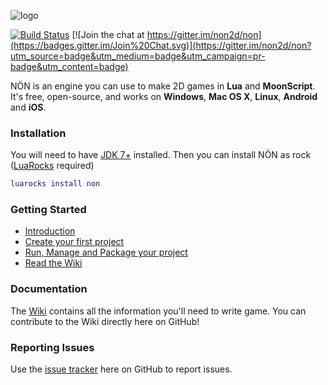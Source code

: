 ![logo](https://raw.githubusercontent.com/non2d/non/master/lib/resources/logo.png)

[![Build Status](https://travis-ci.org/non2d/non.png)](https://travis-ci.org/non2d/non) [![Join the chat at https://gitter.im/non2d/non](https://badges.gitter.im/Join%20Chat.svg)](https://gitter.im/non2d/non?utm_source=badge&utm_medium=badge&utm_campaign=pr-badge&utm_content=badge)

NÖN is an engine you can use to make 2D games in **Lua** and **MoonScript**. It's free, open-source, and works on **Windows**, **Mac OS X**, **Linux**, **Android** and **iOS**.

### Installation ###

You will need to have [JDK 7+](http://www.oracle.com/technetwork/java/javase/downloads/index.html) installed. Then you can install NÖN as rock ([LuaRocks](https://luarocks.org/) required)

```lua
luarocks install non
```

### Getting Started ###

  * [Introduction](https://github.com/non2d/non/wiki/Introduction)
  * [Create your first project](https://github.com/non2d/non/wiki/Getting-started)
  * [Run, Manage and Package your project]( https://github.com/non2d/non/wiki/Running-and-packaging-your-project)
  * [Read the Wiki](https://github.com/non2d/non/wiki)

### Documentation ###

The [Wiki](https://github.com/non2d/non/wiki) contains all the information you'll need to write game. You can contribute to the Wiki directly here on GitHub!

### Reporting Issues ###

Use the [issue tracker](https://github.com/non2d/non/issues) here on GitHub to report issues.
